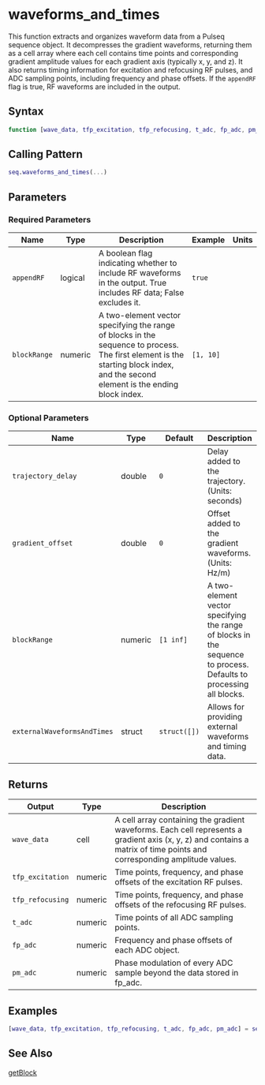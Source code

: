 # waveforms_and_times

This function extracts and organizes waveform data from a Pulseq sequence object. It decompresses the gradient waveforms, returning them as a cell array where each cell contains time points and corresponding gradient amplitude values for each gradient axis (typically x, y, and z).  It also returns timing information for excitation and refocusing RF pulses, and ADC sampling points, including frequency and phase offsets.  If the `appendRF` flag is true, RF waveforms are included in the output.

## Syntax

```matlab
function [wave_data, tfp_excitation, tfp_refocusing, t_adc, fp_adc, pm_adc]=waveforms_and_times(appendRF, blockRange)
```

## Calling Pattern

```matlab
seq.waveforms_and_times(...)
```

## Parameters

### Required Parameters

| Name | Type | Description | Example | Units |
|------|------|-------------|---------|-------|
| `appendRF` | logical | A boolean flag indicating whether to include RF waveforms in the output.  True includes RF data; False excludes it. | `true` |  |
| `blockRange` | numeric | A two-element vector specifying the range of blocks in the sequence to process.  The first element is the starting block index, and the second element is the ending block index. | `[1, 10]` |  |

### Optional Parameters

| Name | Type | Default | Description | Example |
|------|------|---------|-------------|---------|
| `trajectory_delay` | double | `0` | Delay added to the trajectory. (Units: seconds) | `0.001` |
| `gradient_offset` | double | `0` | Offset added to the gradient waveforms. (Units: Hz/m) | `100` |
| `blockRange` | numeric | `[1 inf]` | A two-element vector specifying the range of blocks in the sequence to process. Defaults to processing all blocks. | `[5,15]` |
| `externalWaveformsAndTimes` | struct | `struct([])` | Allows for providing external waveforms and timing data. | `struct('gradients', { [1 2], [3 4] }, 'rf', { [5 6], [7 8] })` |

## Returns

| Output | Type | Description |
|--------|------|-------------|
| `wave_data` | cell | A cell array containing the gradient waveforms. Each cell represents a gradient axis (x, y, z) and contains a matrix of time points and corresponding amplitude values. |
| `tfp_excitation` | numeric | Time points, frequency, and phase offsets of the excitation RF pulses. |
| `tfp_refocusing` | numeric | Time points, frequency, and phase offsets of the refocusing RF pulses. |
| `t_adc` | numeric | Time points of all ADC sampling points. |
| `fp_adc` | numeric | Frequency and phase offsets of each ADC object. |
| `pm_adc` | numeric | Phase modulation of every ADC sample beyond the data stored in fp_adc. |

## Examples

```matlab
[wave_data, tfp_excitation, tfp_refocusing, t_adc, fp_adc, pm_adc] = seq.waveforms_and_times(true, [1, 10]);
```

## See Also

[getBlock](getBlock.md)
